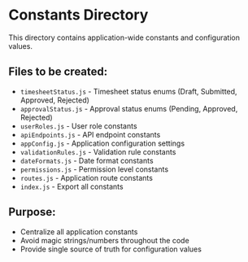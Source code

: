 # Constants Directory

This directory contains application-wide constants and configuration values.

## Files to be created:

- `timesheetStatus.js` - Timesheet status enums (Draft, Submitted, Approved, Rejected)
- `approvalStatus.js` - Approval status enums (Pending, Approved, Rejected)
- `userRoles.js` - User role constants
- `apiEndpoints.js` - API endpoint constants
- `appConfig.js` - Application configuration settings
- `validationRules.js` - Validation rule constants
- `dateFormats.js` - Date format constants
- `permissions.js` - Permission level constants
- `routes.js` - Application route constants
- `index.js` - Export all constants

## Purpose:
- Centralize all application constants
- Avoid magic strings/numbers throughout the code
- Provide single source of truth for configuration values
